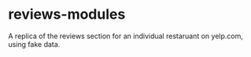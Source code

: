 # reviews-modules

A replica of the reviews section for an individual restaruant on yelp.com, using fake data.